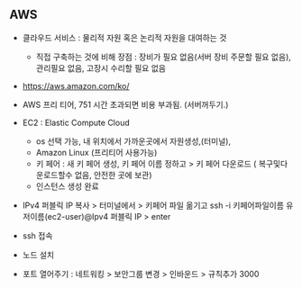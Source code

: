 ## AWS

* 클라우드 서비스 : 물리적 자원 혹은 논리적 자원을 대여하는 것
  * 직접 구축하는 것에 비해 장점 : 장비가 필요 없음(서버 장비 주문할 필요 없음), 관리필요 없음, 고장시 수리할 필요 없음
* https://aws.amazon.com/ko/
* AWS 프리 티어, 751 시간 초과되면 비용 부과됨. (서버꺼두기.)

* EC2 : Elastic Compute Cloud
  * os 선택 가능, 내 위치에서 가까운곳에서 자원생성,(터미널),
  * Amazon Linux (프리티어 사용가능)
  * 키 페어 : 새 키 페어 생성, 키 페어 이름 정하고 > 키 페어 다운로드 ( 복구및다운로드할수 없음, 안전한 곳에 보관) 
  * 인스턴스 생성 완료
  
 * IPv4 퍼블릭 IP 복사 > 터미널에서 > 키페어 파일 옮기고 ssh -i 키페어파일이름 유저이름(ec2-user)@Ipv4 퍼블릭 IP > enter
 
 * ssh 접속
 * 노드 설치
 * 포트 열어주기 : 네트워킹 > 보안그룹 변경 > 인바운드 > 규칙추가 3000 
 
